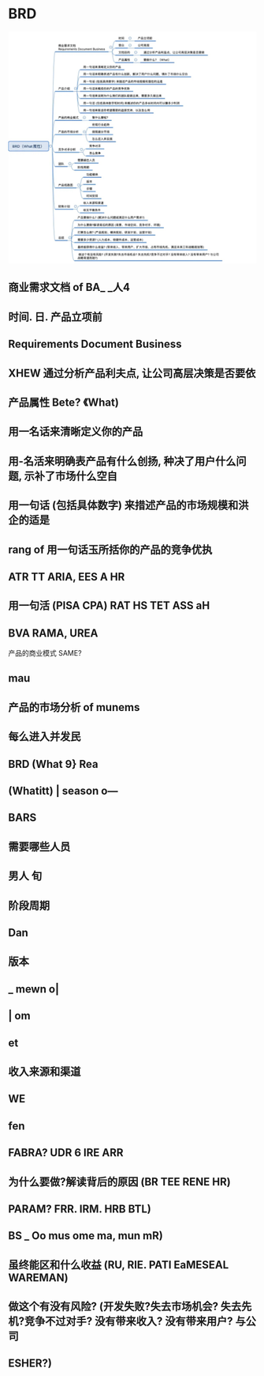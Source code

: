 # BRD

![原始图片](test%20file/BRD.jpg)

## 商业需求文档 of BA_ _人4

## 时间. 日. 产品立项前

## Requirements Document Business

## XHEW 通过分析产品利夫点, 让公司高层决策是否要依

## 产品属性 Bete? 《What)

## 用一名话来清晰定义你的产品

## 用-名活来明确表产品有什么创扬, 种决了用户什么问题, 示补了市场什么空自

## 用一句话 (包括具体数字) 来措述产品的市场规模和洪企的适是

## rang of 用一句话玉所括你的产品的竞争优执

## ATR TT ARIA, EES A HR

## 用一句活 (PISA CPA) RAT HS TET ASS aH

## BVA RAMA, UREA

产品的商业模式 SAME?

## mau

## 产品的市场分析 of munems

## 每么进入并发民

## BRD (What 9} Rea

## (Whatitt) | season o—

## BARS

## 需要哪些人员

## 男人 旬

## 阶段周期

## Dan

## 版本

## \_ mewn o|

## | om

## et

## 收入来源和渠道

## WE

## fen

## FABRA? UDR 6 IRE ARR

## 为什么要做?解读背后的原因 (BR TEE RENE HR)

## PARAM? FRR. IRM. HRB BTL)

## BS _ Oo mus ome ma, mun mR)

## 虽终能区和什么收益 (RU, RIE. PATI EaMESEAL WAREMAN)

## 做这个有没有风险? (开发失败?失去市场机会? 失去先机?竞争不过对手? 没有带来收入? 没有带来用户? 与公司

## ESHER?)
